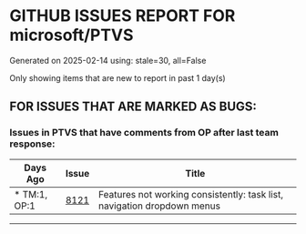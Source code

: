
# GITHUB ISSUES REPORT FOR microsoft/PTVS


Generated on 2025-02-14 using: stale=30, all=False


Only showing items that are new to report in past 1 day(s)


## FOR ISSUES THAT ARE MARKED AS BUGS:


### Issues in PTVS that have comments from OP after last team response:

| Days Ago | Issue | Title |
| --- | --- | --- |
 | \* TM:1, OP:1  |[8121](https://github.com/microsoft/PTVS/issues/8121 "Features not working consistently: task list, navigation dropdown menus")  |Features not working consistently: task list, navigation dropdown menus |

---




















